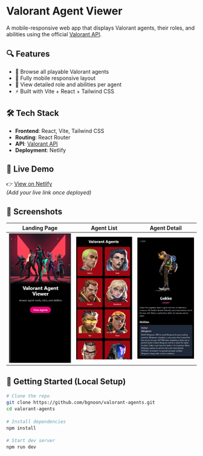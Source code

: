 # Valorant Agent Viewer

A mobile-responsive web app that displays Valorant agents, their roles, and abilities using the official [Valorant API](https://dash.valorant-api.com/).

## 🔍 Features

- 🎯 Browse all playable Valorant agents
- 📱 Fully mobile responsive layout
- 🧠 View detailed role and abilities per agent
- ⚡ Built with Vite + React + Tailwind CSS


## 🛠 Tech Stack

- **Frontend**: React, Vite, Tailwind CSS
- **Routing**: React Router
- **API**: [Valorant API](https://valorant-api.com/)
- **Deployment**: Netlify

## 🚀 Live Demo

👉 [View on Netlify](https://your-netlify-link.netlify.app)  
*(Add your live link once deployed)*

## 📸 Screenshots

| Landing Page | Agent List | Agent Detail |
|--------------|------------|--------------|
| ![landing](./screenshots/landing.png) | ![list](./screenshots/list.png) | ![detail](./screenshots/detail.png) |



## 🧩 Getting Started (Local Setup)

```bash
# Clone the repo
git clone https://github.com/bgnoon/valorant-agents.git
cd valorant-agents

# Install dependencies
npm install

# Start dev server
npm run dev

